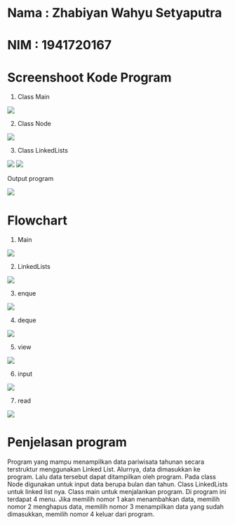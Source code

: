 # Nama  : Zhabiyan Wahyu Setyaputra
# NIM   : 1941720167

# Screenshoot Kode Program

1. Class Main

<img src = main.PNG>

2. Class Node

<img src = node.PNG>

3. Class LinkedLists

<img src = linkedlists1.PNG>
<img src = linkedlists2.PNG>

Output program

<img src = output.PNG>

# Flowchart
1. Main

<img src = mainn.png>

2. LinkedLists

<img src = linkedlists.png>

3. enque

<img src = enque.png>

4. deque

<img src = deque.png>

5. view

<img src = view.png>

6. input

<img src = input.png>

7. read

<img src = read.png>

# Penjelasan program
 Program yang mampu menampilkan data pariwisata tahunan secara terstruktur menggunakan Linked List. Alurnya, data dimasukkan ke program. Lalu data tersebut dapat ditampilkan oleh program. Pada class Node digunakan untuk input data berupa bulan dan tahun. Class LinkedLists untuk linked list nya. Class main untuk menjalankan program. Di program ini terdapat 4 menu. Jika memilih nomor 1 akan menambahkan data, memilih nomor 2 menghapus data, memilih nomor 3 menampilkan data yang sudah dimasukkan, memilih nomor 4 keluar dari program. 
